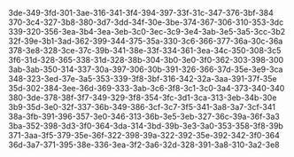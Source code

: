 
3de-349-3fd-301-3ae-316-341-3f4-394-397-33f-31c-347-376-3bf-384
370-3c4-327-3b8-380-3d7-3dd-34f-30e-3be-374-367-306-310-353-3dc
339-320-356-3ea-3b4-3ea-3eb-3c0-3ec-3c9-3e4-3ab-3e5-3a5-3cc-3b2
32f-39e-3b1-3ad-362-399-344-375-35a-330-3c6-366-377-36a-30c-36a
378-3e8-328-3ce-37c-39b-341-38e-33f-334-361-3ea-34c-350-308-3c5
3f6-31d-328-365-338-31d-328-38b-304-3b0-3e0-3f0-362-303-398-300
3ab-3ab-350-314-337-30a-397-306-30b-391-326-366-37d-35e-3e9-3ca
348-323-3ed-37e-3a5-353-339-3f8-3bf-316-342-32a-3aa-391-37f-35e
35d-302-384-3ee-36d-369-333-3ab-3c6-3f8-3c1-3c0-3a4-373-340-340
380-3de-378-38f-3f7-349-329-3f8-354-3fc-3d1-3ca-313-3eb-34b-30e
3b9-35d-3e0-32f-337-36b-349-386-3cf-3c7-3f5-341-3a8-3a7-3cf-341
38a-3fb-391-396-357-3e0-346-313-36b-3e5-3eb-327-36c-39a-36f-3a3
3ba-352-398-3d3-3f0-364-3da-314-3bd-39b-3e3-3a0-353-358-3f8-39b
371-3aa-3f5-379-35e-36f-322-398-39a-322-392-35e-392-342-3f0-364
36d-3a7-371-395-38e-336-3ea-3f2-3a6-32d-328-391-3a8-310-3a2-3e8
